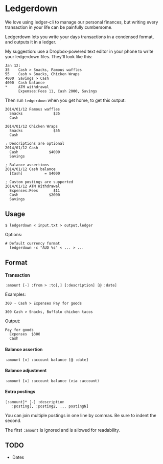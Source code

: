 Ledgerdown
==========

We love using ledger-cli to manage our personal finances, but writing every 
transaction in your life can be painfully cumbersome.

Ledgerdown lets you write your days transactions in a condensed format, and 
outputs it in a ledger.

My suggestion: use a Dropbox-powered text editor in your phone to write your 
ledgerdown files. They'll look like this:

    Jan 12:
    35    Cash > Snacks, Famous waffles
    55    Cash > Snacks, Chicken Wraps
    4000  Savings > Cash
    4000  Cash balance
    *     ATM withdrawal
          Expenses:Fees 11, Cash 2000, Savings

Then run `ledgerdown` when you get home, to get this output:

    2014/01/12 Famous waffles
      Snacks              $35
      Cash

    2014/01/12 Chicken Wraps
      Snacks              $55
      Cash

    ; Descriptions are optional
    2014/01/12 Cash
      Cash              $4000
      Savings

    ; Balance assertions
    2014/01/12 Cash balance
      [Cash]          = $4000

    ; Custom postings are supported
    2014/01/12 ATM Withdrawal
      Expenses:Fees       $11
      Cash              $2000
      Savings

## Usage

    $ ledgerdown < input.txt > output.ledger

Options:

    # Default currency format
      ledgerdown -c "AUD %s" < ... > ...

Format
------

#### Transaction

    :amount [-] :from > :to[,] [:description] [@ :date]

Examples:

    300 - Cash > Expenses Pay for goods

    300 Cash > Snacks, Buffalo chicken tacos

Output:

    Pay for goods
      Expenses  $300
      Cash

#### Balance assertion

    :amount [=] :account balance [@ :date]

#### Balance adjustment

    :amount [=] :account balance (via :account)

#### Extra postings

    [:amount]* [-] :description
       :posting[, :posting2, ... postingN]

You can join multiple postings in one line by commas. Be sure to indent the 
second.

The first `:amount` is ignored and is allowed for readability.

## TODO

 * Dates
